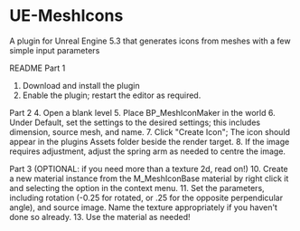 # UE-MeshIcons
A plugin for Unreal Engine 5.3 that generates icons from meshes with a few simple input parameters

README
Part 1
1. Download and install the plugin
2. Enable the plugin; restart the editor as required.

Part 2
4. Open a blank level
5. Place BP_MeshIconMaker in the world
6. Under Default, set the settings to the desired settings; this includes dimension, source mesh, and name.
7. Click "Create Icon"; The icon should appear in the plugins Assets folder beside the render target.
8. If the image requires adjustment, adjust the spring arm as needed to centre the image.

Part 3 (OPTIONAL: if you need more than a texture 2d, read on!)
10. Create a new material instance from the M_MeshIconBase material by right click it and selecting the option in the context menu.
11. Set the parameters, including rotation (-0.25 for rotated, or .25 for the opposite perpendicular angle), and source image. Name the texture appropriately if you haven't done so already.
13. Use the material as needed!
